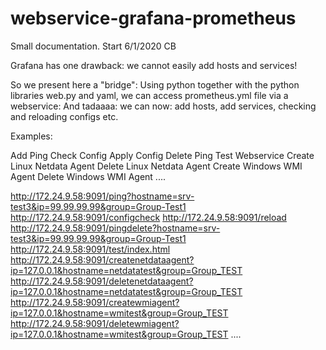 # webservice-grafana-prometheus

Small documentation. Start 6/1/2020 CB

Grafana has one drawback: we cannot easily add hosts and services!

So we present here a  "bridge":
Using python together with the python libraries web.py and yaml, we can access prometheus.yml file via a webservice: 
And tadaaaa: we can now: add hosts, add services, checking and reloading configs etc.

Examples:

Add Ping
Check Config
Apply Config
Delete Ping
Test Webservice
Create Linux Netdata Agent
Delete Linux Netdata Agent
Create Windows WMI Agent
Delete Windows WMI Agent
....


http://172.24.9.58:9091/ping?hostname=srv-test3&ip=99.99.99.99&group=Group-Test1
http://172.24.9.58:9091/configcheck
http://172.24.9.58:9091/reload
http://172.24.9.58:9091/pingdelete?hostname=srv-test3&ip=99.99.99.99&group=Group-Test1
http://172.24.9.58:9091/test/index.html
http://172.24.9.58:9091/createnetdataagent?ip=127.0.0.1&hostname=netdatatest&group=Group_TEST
http://172.24.9.58:9091/deletenetdataagent?ip=127.0.0.1&hostname=netdatatest&group=Group_TEST
http://172.24.9.58:9091/createwmiagent?ip=127.0.0.1&hostname=wmitest&group=Group_TEST
http://172.24.9.58:9091/deletewmiagent?ip=127.0.0.1&hostname=wmitest&group=Group_TEST
....
